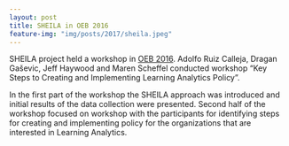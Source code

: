 ```yaml
---
layout: post
title: SHEILA in OEB 2016
feature-img: "img/posts/2017/sheila.jpeg"
---
```


SHEILA project held a workshop in [OEB 2016](https://oeb.global/). Adolfo Ruiz Calleja, Dragan Gaševic, Jeff Haywood and Maren Scheffel conducted workshop “Key Steps to Creating and Implementing Learning Analytics Policy”.

In the first part of the workshop the SHEILA approach was introduced and initial results of the data collection were presented. Second half of the workshop focused on workshop with the participants for identifying steps for creating and implementing policy for the organizations that are interested in Learning Analytics.
